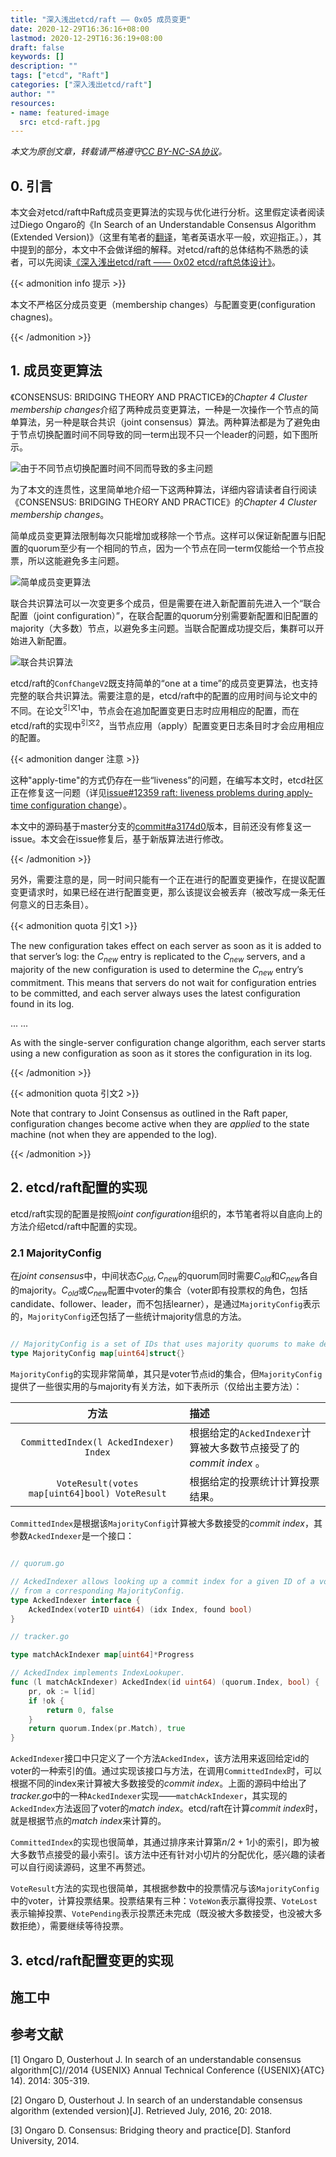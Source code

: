 ```yaml
---
title: "深入浅出etcd/raft —— 0x05 成员变更"
date: 2020-12-29T16:36:16+08:00
lastmod: 2020-12-29T16:36:19+08:00
draft: false
keywords: []
description: ""
tags: ["etcd", "Raft"]
categories: ["深入浅出etcd/raft"]
author: ""
resources:
- name: featured-image
  src: etcd-raft.jpg
---
```


*本文为原创文章，转载请严格遵守[CC BY-NC-SA协议](https://creativecommons.org/licenses/by-nc-sa/4.0/)。*

<!--more-->

## 0. 引言

本文会对etcd/raft中Raft成员变更算法的实现与优化进行分析。这里假定读者阅读过Diego Ongaro的《In Search of an Understandable Consensus Algorithm (Extended Version)》（这里有笔者的[翻译](/posts/paper-reading/raft-extended/)，笔者英语水平一般，欢迎指正。），其中提到的部分，本文中不会做详细的解释。对etcd/raft的总体结构不熟悉的读者，可以先阅读[《深入浅出etcd/raft —— 0x02 etcd/raft总体设计》](/posts/code-reading/etcdraft-made-sample/2-overview/)。

{{< admonition info 提示 >}}

本文不严格区分成员变更（membership changes）与配置变更(configuration chagnes)。

{{< /admonition >}}

## 1. 成员变更算法

《CONSENSUS: BRIDGING THEORY AND PRACTICE》的*Chapter 4 Cluster membership changes*介绍了两种成员变更算法，一种是一次操作一个节点的简单算法，另一种是联合共识（joint consensus）算法。两种算法都是为了避免由于节点切换配置时间不同导致的同一term出现不只一个leader的问题，如下图所示。

![由于不同节点切换配置时间不同而导致的多主问题](assets/disjoint.png "由于不同节点切换配置时间不同而导致的多主问题")

为了本文的连贯性，这里简单地介绍一下这两种算法，详细内容请读者自行阅读《CONSENSUS: BRIDGING THEORY AND PRACTICE》的*Chapter 4 Cluster membership changes*。

简单成员变更算法限制每次只能增加或移除一个节点。这样可以保证新配置与旧配置的quorum至少有一个相同的节点，因为一个节点在同一term仅能给一个节点投票，所以这能避免多主问题。

![简单成员变更算法](assets/simple-membership-changes.png "简单成员变更算法")

联合共识算法可以一次变更多个成员，但是需要在进入新配置前先进入一个“联合配置（joint configuration）”，在联合配置的quorum分别需要新配置和旧配置的majority（大多数）节点，以避免多主问题。当联合配置成功提交后，集群可以开始进入新配置。

![联合共识算法](assets/joint-consensus.png "联合共识算法")

etcd/raft的`ConfChangeV2`既支持简单的“one at a time”的成员变更算法，也支持完整的联合共识算法。需要注意的是，etcd/raft中的配置的应用时间与论文中的不同。在论文<sup>引文1</sup>中，节点会在追加配置变更日志时应用相应的配置，而在etcd/raft的实现中<sup>引文2</sup>，当节点应用（apply）配置变更日志条目时才会应用相应的配置。

{{< admonition danger 注意 >}}

这种"apply-time"的方式仍存在一些“liveness”的问题，在编写本文时，etcd社区正在修复这一问题（详见[issue#12359 raft: liveness problems during apply-time configuration change](https://github.com/etcd-io/etcd/issues/12359)）。

本文中的源码基于master分支的[commit#a3174d0](https://github.com/etcd-io/etcd/tree/a3174d0f8ec6ec58827d7d86448bb4df08ae69e4)版本，目前还没有修复这一issue。本文会在issue修复后，基于新版算法进行修改。

{{< /admonition >}}


另外，需要注意的是，同一时间只能有一个正在进行的配置变更操作，在提议配置变更请求时，如果已经在进行配置变更，那么该提议会被丢弃（被改写成一条无任何意义的日志条目）。

{{< admonition quota 引文1 >}}

The new configuration takes effect on each server as soon as it is added to that server’s log: the $C_{new}$ entry is replicated to the $C_{new}$ servers, and a majority of the new configuration is used to determine the $C_{new}$ entry’s commitment. This means that servers do not wait for configuration entries to be committed, and each server always uses the latest configuration found in its log.

... ...

As with the single-server configuration change algorithm, each server starts using a new configuration as soon as it stores the configuration in its log.

{{< /admonition >}}


{{< admonition quota 引文2 >}}

Note that contrary to Joint Consensus as outlined in the Raft paper, configuration changes become active when they are *applied* to the state machine (not when they are appended to the log).

{{< /admonition >}}

## 2. etcd/raft配置的实现

etcd/raft实现的配置是按照*joint configuration*组织的，本节笔者将以自底向上的方法介绍etcd/raft中配置的实现。

### 2.1 MajorityConfig

在*joint consensus*中，中间状态$C_{old},C_{new}$的quorum同时需要$C_{old}$和$C_{new}$各自的majority。$C_{old}$或$C_{new}$配置中voter的集合（voter即有投票权的角色，包括candidate、follower、leader，而不包括learner），是通过`MajorityConfig`表示的，`MajorityConfig`还包括了一些统计majority信息的方法。

```go

// MajorityConfig is a set of IDs that uses majority quorums to make decisions.
type MajorityConfig map[uint64]struct{}

```

`MajorityConfig`的实现非常简单，其只是voter节点id的集合，但`MajorityConfig`提供了一些很实用的与majority有关方法，如下表所示（仅给出主要方法）：

| 方法<div style="width: 14em"></div> | 描述 |
| :-: | :- |
| `CommittedIndex(l AckedIndexer) Index` | 根据给定的`AckedIndexer`计算被大多数节点接受了的*commit index* 。 |
| `VoteResult(votes map[uint64]bool) VoteResult` | 根据给定的投票统计计算投票结果。 |

`CommittedIndex`是根据该`MajorityConfig`计算被大多数接受的*commit index*，其参数`AckedIndexer`是一个接口：

```go

// quorum.go

// AckedIndexer allows looking up a commit index for a given ID of a voter
// from a corresponding MajorityConfig.
type AckedIndexer interface {
	AckedIndex(voterID uint64) (idx Index, found bool)
}

// tracker.go

type matchAckIndexer map[uint64]*Progress

// AckedIndex implements IndexLookuper.
func (l matchAckIndexer) AckedIndex(id uint64) (quorum.Index, bool) {
	pr, ok := l[id]
	if !ok {
		return 0, false
	}
	return quorum.Index(pr.Match), true
}

```

`AckedIndexer`接口中只定义了一个方法`AckedIndex`，该方法用来返回给定id的voter的一种索引的值。通过实现该接口与方法，在调用`CommittedIndex`时，可以根据不同的index来计算被大多数接受的*commit index*。上面的源码中给出了*tracker.go*中的一种`AckedIndexer`实现——`matchAckIndexer`，其实现的`AckedIndex`方法返回了voter的*match index*。etcd/raft在计算*commit index*时，就是根据节点的*match index*来计算的。

`CommittedIndex`的实现也很简单，其通过排序来计算第$n/2+1$小的索引，即为被大多数节点接受的最小索引。该方法中还有针对小切片的分配优化，感兴趣的读者可以自行阅读源码，这里不再赘述。

`VoteResult`方法的实现也很简单，其根据参数中的投票情况与该`MajorityConfig`中的voter，计算投票结果。投票结果有三种：`VoteWon`表示赢得投票、`VoteLost`表示输掉投票、`VotePending`表示投票还未完成（既没被大多数接受，也没被大多数拒绝），需要继续等待投票。

## 3. etcd/raft配置变更的实现

## 施工中

## 参考文献

<div class="reference">

[1] Ongaro D, Ousterhout J. In search of an understandable consensus algorithm[C]//2014 {USENIX} Annual Technical Conference ({USENIX}{ATC} 14). 2014: 305-319.

[2] Ongaro D, Ousterhout J. In search of an understandable consensus algorithm (extended version)[J]. Retrieved July, 2016, 20: 2018.

[3] Ongaro D. Consensus: Bridging theory and practice[D]. Stanford University, 2014.

</div>